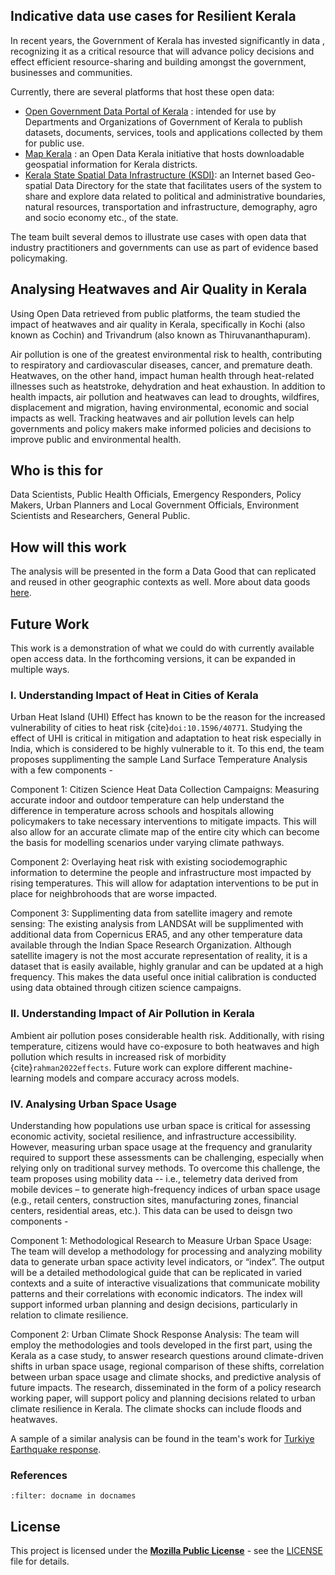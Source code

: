 ## Indicative data use cases for Resilient Kerala

In recent years, the Government of Kerala has invested significantly in data , recognizing it as a critical resource that will advance policy decisions and effect efficient resource-sharing and building amongst the government, businesses and communities.

Currently, there are several platforms that host these open data:
- [Open Government Data Portal of Kerala](https://kerala.data.gov.in/) : intended for use by Departments and Organizations of Government of Kerala to publish datasets, documents, services, tools and applications collected by them for public use.
- [Map Kerala](https://map.opendatakerala.org/) : an Open Data Kerala initiative that hosts downloadable geospatial information for Kerala districts.
- [Kerala State Spatial Data Infrastructure (KSDI)](https://opensdi.kerala.gov.in/): an Internet based Geo-spatial Data Directory for the state that facilitates users of the system to share and explore data related to political and administrative boundaries, natural resources, transportation and infrastructure, demography, agro and socio economy etc., of the state.

The team built several demos to illustrate use cases with open data that industry practitioners and governments can use as part of evidence based policymaking.

## Analysing Heatwaves and Air Quality in Kerala
Using Open Data retrieved from public platforms, the team studied the impact of heatwaves and air quality in Kerala, specifically in Kochi (also known as Cochin) and Trivandrum (also known as Thiruvananthapuram).

Air pollution is one of the greatest environmental risk to health, contributing to respiratory and cardiovascular diseases, cancer, and premature death. Heatwaves, on the other hand, impact human health through heat-related illnesses such as heatstroke, dehydration and heat exhaustion.
In addition to health impacts, air pollution and heatwaves can lead to droughts, wildfires, displacement and migration, having environmental, economic and social impacts as well.
Tracking heatwaves and air pollution levels can help governments and policy makers make informed policies and decisions to improve public and environmental health.

## Who is this for
Data Scientists, Public Health Officials, Emergency Responders, Policy Makers, Urban Planners and Local Government Officials, Environment Scientists and Researchers, General Public.

## How will this work
The analysis will be presented in the form a Data Good that can replicated and reused in other geographic contexts as well. More about data goods [here](https://datapartnership.org/heatwaves-in-india/docs/introduction_to_data_goods.html).

## Future Work

This work is a demonstration of what we could do with currently available open access data. In the forthcoming versions, it can be expanded in multiple ways.

### I. Understanding Impact of Heat in Cities of Kerala

Urban Heat Island (UHI) Effect has known to be the reason for the increased vulnerability of cities to heat risk {cite}`doi:10.1596/40771`. Studying the effect of UHI is critical in mitigation and adaptation to heat risk especially in India, which is considered to be highly vulnerable to it. To this end, the team proposes supplimenting the sample Land Surface Temperature Analysis with a few components -

Component 1: Citizen Science Heat Data Collection Campaigns: Measuring accurate indoor and outdoor temperature can help understand the difference in temperature across schools and hospitals allowing policymakers to take necessary interventions to mitigate impacts. This will also allow for an accurate climate map of the entire city which can become the basis for modelling scenarios under varying climate pathways.

Component 2: Overlaying heat risk with existing sociodemographic information to determine the people and infrastructure most impacted by rising temperatures. This will allow for adaptation interventions to be put in place for neighbrohoods that are worse impacted.

Component 3: Supplimenting data from satellite imagery and remote sensing: The existing analysis from LANDSAt will be supplimented with additional data from Copernicus ERA5, and any other temperature data available through the Indian Space Research Organization. Although satellite imagery is not the most accurate representation of reality, it is a dataset that is easily available, highly granular and can be updated at a high frequency. This makes the data useful once initial calibration is conducted using data obtained through citizen science campaigns.


### II. Understanding Impact of Air Pollution in Kerala

Ambient air pollution poses considerable health risk. Additionally, with rising temperature, citizens would have co-exposure to both heatwaves and high pollution which results in increased risk of morbidity {cite}`rahman2022effects`. Future work can explore different machine-learning models and compare accuracy across models.

<!-- ### III. Understanding Impact of Floods in Kerela
 -->


### IV. Analysing Urban Space Usage

Understanding how populations use urban space is critical for assessing economic activity, societal resilience, and infrastructure accessibility. However, measuring urban space usage at the frequency and granularity required to support these assessments can be challenging, especially when relying only on traditional survey methods. To overcome this challenge, the team proposes using mobility data -- i.e., telemetry data derived from mobile devices – to generate high-frequency indices of urban space usage (e.g., retail centers, construction sites, manufacturing zones, financial centers, residential areas, etc.).  This data can be used to deisgn two components -

Component 1: Methodological Research to Measure Urban Space Usage: The team will develop a methodology for processing and analyzing mobility data to generate urban space activity level indicators, or “index”. The output will be a detailed methodological guide that can be replicated in varied contexts and a suite of interactive visualizations that communicate mobility patterns and their correlations with economic indicators. The index will support informed urban planning and design decisions, particularly in relation to climate resilience.


Component 2: Urban Climate Shock Response Analysis: The team will employ the methodologies and tools developed in the first part, using the Kerala as a case study, to answer research questions around climate-driven shifts in urban space usage, regional comparison of these shifts, correlation between urban space usage and climate shocks, and predictive analysis of future impacts. The research, disseminated in the form of a policy research working paper, will support policy and planning decisions related to urban climate resilience in Kerala. The climate shocks can include floods and heatwaves.

A sample of a similar analysis can be found in the team's work for [Turkiye Earthquake response](https://datapartnership.org/turkiye-earthquake-impact/notebooks/mobility/activity.html#id1).



### References

```{bibliography}
:filter: docname in docnames
```

## License

This project is licensed under the [**Mozilla Public License**](https://opensource.org/license/mpl-2-0/) - see the [LICENSE](LICENSE) file for details.


<!-- ## Strategic Brief

*forthcoming*

<!-- Part of [Understanding the vulnerability of New Delhi to Heatwaves](https://portal.datapartnership.org/readableproposal/368), this repository holds a collection of (experimental) Jupyter notebooks exploring data available through the [Development Data Partnership](https://datapartnership.org). -->

<!-- ## Challenge

Heatwaves could impact the progress made in at least 10 of the 17 SDGs making them a critical, global phenomenon that needs to be addressed collectively and with urgency. Unlike sudden-onset disasters, heatwaves do not come with the drama of flying roofs and flooded streets. On the contrary, they are silent killers that trigger cascading impacts on agriculture, food security, healthcare, education, employment, energy, water supply, urban resilience, and human development. In 2022 alone, extreme heat has been the leading cause of crop failures in India, hydropower shortages in China, and exacerbated flooding in Pakistan through accelerated melting of glaciers. However, even within the same country, these impacts are not felt by every person and every sector equally. To inform targeted policy interventions that alleviate the impact of extreme heat, it is important to assess the vulnerability of different sectors to extreme heat at a granular scale, using a standardized methodology.

Currently, there is no standardized methodology to define or assess the impacts from heatwaves. Each meteorological department uses their own dataset and definition to estimate heatwaves and often do not differentiate the definition of a heatwave between people and crops. Impact from natural disasters is often measured in terms of number of deaths, number of people impacted, and economic losses caused by it. Such a methodology cannot be applied to heatwaves because it is a slow-onset disaster and the impacts from it are not felt immediately after the event.

## Proposed Solution

The team proposes the use of different definitions of heatwaves applicable to crops and people separately. These definitions will allow for the monitoring of impacts in different sectors differently. The impact can be measured across the sectors of health, electricity, water, agriculture, and the economy using a standard set of indicators (listed below).

One important impact of heatwaves is the triggering of cascading natural disasters – floods and droughts. To account for this, two indicators are identified. These two indicators allow for the spatial mapping of areas that are flood-prone and drought-prone due to heatwaves, thus making them more vulnerable.

The following indicators are proposed to assess the impact of heatwaves across sectors - The following indicators will be calculated at the granularity of the lowest administrative boundary data available, preferably a city. The impact will be measured between the years 2015 and 2022. -->
